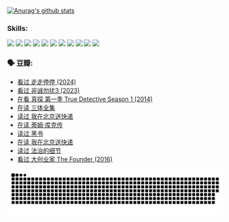 
[![Anurag's github stats](https://github-readme-stats.vercel.app/api?username=w940853815)](https://github.com/anuraghazra/github-readme-stats)

### Skills:

<code><img height="32" src="https://cdn.jsdelivr.net/npm/simple-icons@v5/icons/python.svg"></code>
<code><img height="32" src="https://cdn.jsdelivr.net/npm/simple-icons@v5/icons/javascript.svg"></code>
<code><img height="32" src="https://cdn.jsdelivr.net/npm/simple-icons@v5/icons/django.svg"></code>
<code><img height="32" src="https://cdn.jsdelivr.net/npm/simple-icons@v5/icons/flask.svg"></code>
<code><img height="32" src="https://cdn.jsdelivr.net/npm/simple-icons@v5/icons/vuetify.svg"></code>
<code><img height="32" src="https://cdn.jsdelivr.net/npm/simple-icons@v5/icons/git.svg"></code>
<code><img height="32" src="https://cdn.jsdelivr.net/npm/simple-icons@v5/icons/docker.svg"></code>
<code><img height="32" src="https://cdn.jsdelivr.net/npm/simple-icons@v5/icons/postgresql.svg"></code>
<code><img height="32" src="https://cdn.jsdelivr.net/npm/simple-icons@v5/icons/elasticsearch.svg"></code>
<code><img height="32" src="https://cdn.jsdelivr.net/npm/simple-icons@v5/icons/macos.svg"></code>
<code><img height="32" src="https://cdn.jsdelivr.net/npm/simple-icons@v5/icons/linux.svg"></code>

### 🗣 豆瓣:

<!-- DOUBAN-ACTIVITIES:START -->
- [看过 走走停停‎ (2024)](https://www.douban.com/people/136069238/status/4684430230/?_i=24380499)
- [看过 非诚勿扰3‎ (2023)](https://www.douban.com/people/136069238/status/4676324100/?_i=24380499)
- [在看 真探 第一季 True Detective Season 1‎ (2014)](https://www.douban.com/people/136069238/status/4673382852/?_i=24380499)
- [在读 三体全集](https://www.douban.com/people/136069238/status/4672842521/?_i=24380499)
- [读过 我在北京送快递](https://www.douban.com/people/136069238/status/4672842036/?_i=24380499)
- [在读 蒂姆·库克传](https://www.douban.com/people/136069238/status/4663517053/?_i=24380499)
- [读过 黑书](https://www.douban.com/people/136069238/status/4663516022/?_i=24380499)
- [在读 我在北京送快递](https://www.douban.com/people/136069238/status/4658098365/?_i=24380499)
- [读过 法治的细节](https://www.douban.com/people/136069238/status/4657347558/?_i=24380499)
- [看过 大创业家 The Founder‎ (2016)](https://www.douban.com/people/136069238/status/4649667693/?_i=24380499)
<!-- DOUBAN-ACTIVITIES:END -->


![Snake animation](https://raw.githubusercontent.com/w940853815/w940853815/output/github-contribution-grid-snake.svg)

<!--
**w940853815/w940853815** is a ✨ _special_ ✨ repository because its `README.md` (this file) appears on your GitHub profile.

Here are some ideas to get you started:

- 🔭 I’m currently working on ...
- 🌱 I’m currently learning ...
- 👯 I’m looking to collaborate on ...
- 🤔 I’m looking for help with ...
- 💬 Ask me about ...
- 📫 How to reach me: ...
- 😄 Pronouns: ...
- ⚡ Fun fact: ...
-->
